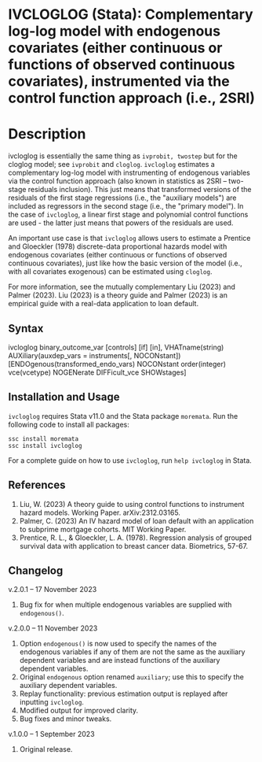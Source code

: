 # IVCLOGLOG (Stata): Complementary log-log model with endogenous covariates (either continuous or functions of observed continuous covariates), instrumented via the control function approach (i.e., 2SRI)

# Description
ivcloglog is essentially the same thing as `ivprobit, twostep` but for the cloglog model; see `ivprobit` and `cloglog`. `ivcloglog` estimates a complementary log-log model with instrumenting of endogenous variables via the control function approach (also known in statistics as 2SRI – two-stage residuals inclusion). This just means that transformed versions of the residuals of the first stage regressions (i.e., the "auxiliary models") are included as regressors in the second stage (i.e., the "primary model"). In the case of `ivcloglog`, a linear first stage and polynomial control functions are used - the latter just means that powers of the residuals are used.

An important use case is that `ivcloglog` allows users to estimate a Prentice and Gloeckler (1978) discrete-data proportional hazards model with endogenous covariates (either continuous or functions of observed continuous covariates), just like how the basic version of the model (i.e., with all covariates exogenous) can be estimated using `cloglog`.

For more information, see the mutually complementary Liu (2023) and Palmer (2023). Liu (2023) is a theory guide and Palmer (2023) is an empirical guide with a real-data application to loan default.

## Syntax
ivcloglog binary_outcome_var [controls] [if] [in], VHATname(string) AUXiliary(auxdep_vars = instruments[, NOCONstant]) [ENDOgenous(transformed_endo_vars) NOCONstant order(integer) vce(vcetype) NOGENerate DIFFicult_vce SHOWstages]

## Installation and Usage
`ivcloglog` requires Stata v11.0 and the Stata package `moremata`. Run the following code to install all packages:
```
ssc install moremata
ssc install ivcloglog
```

For a complete guide on how to use `ivcloglog`, run `help ivcloglog` in Stata.

## References
1. Liu, W. (2023) A theory guide to using control functions to instrument hazard models. Working Paper. arXiv:2312.03165.
2. Palmer, C. (2023) An IV hazard model of loan default with an application to subprime mortgage cohorts. MIT Working Paper.
3. Prentice, R. L., & Gloeckler, L. A. (1978). Regression analysis of grouped survival data with application to breast cancer data. Biometrics, 57-67.

## Changelog
v.2.0.1 – 17 November 2023
1. Bug fix for when multiple endogenous variables are supplied with `endogenous()`.

v.2.0.0 – 11 November 2023
1. Option `endogenous()` is now used to specify the names of the endogenous variables if any of them are not the same as the auxiliary dependent variables and are instead functions of the auxiliary dependent variables.
2. Original `endogenous` option renamed `auxiliary`; use this to specify the auxiliary dependent variables.
3. Replay functionality: previous estimation output is replayed after inputting `ivcloglog`.
4. Modified output for improved clarity.
5. Bug fixes and minor tweaks.

v.1.0.0 – 1 September 2023
1. Original release.
